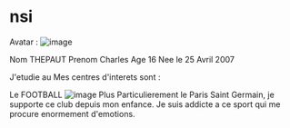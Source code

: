 # nsi

Avatar : ![image](https://github.com/CharlesTHEPAUT/nsi/assets/146172476/e7e19fb9-aa28-43c5-95d3-967d958fa0c5)

Nom THEPAUT
Prenom Charles
Age 16
Nee le 25 Avril 2007

J'etudie au 
Mes centres d'interets sont :

Le FOOTBALL
![image](https://github.com/CharlesTHEPAUT/nsi/assets/146172476/149230b8-f2f9-4b42-bd54-bafac5cdd930)
Plus Particulierement le Paris Saint Germain, je supporte ce club depuis mon enfance.
Je suis addicte a ce sport qui me procure enormement d'emotions.   
